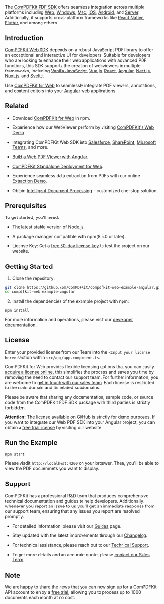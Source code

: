 
The <u>[ComPDFKit PDF SDK](https://www.compdf.com/)</u> offers seamless integration across multiple platforms including <u>[Web](https://www.compdf.com/pdf-sdk)</u>, <u>[Windows](https://www.compdf.com/windows)</u>, <u>[Mac](https://www.compdf.com/contact-sales)</u>, <u>[iOS](https://www.compdf.com/ios)</u>, <u>[Android](https://www.compdf.com/android)</u>, and <u>[Server](https://www.compdf.com/server)</u>. Additionally, it supports cross-platform frameworks like <u>[React Native](https://www.compdf.com/react-native)</u>, <u>[Flutter](https://www.compdf.com/flutter)</u>, and among others.

## Introduction

<u>[ComPDFKit Web SDK](https://www.compdf.com/web)</u> depends on a robust JavaScript PDF library to offer an exceptional and interactive UI for developers. Suitable for developers who are looking to enhance their web applications with advanced PDF functions, this SDK supports the creation of webviewers in multiple frameworks, including <u>[Vanilla JavaScript](https://www.compdf.com/guides/pdf-sdk/web/make-a-program#integrate-into-a-vanilla-javascript-project)</u>, <u>[Vue.js](https://www.compdf.com/guides/pdf-sdk/web/frameworks/vue)</u>, <u>[React](https://www.compdf.com/guides/pdf-sdk/web/fram)</u>, <u>[Angular](https://www.compdf.com/guides/pdf-sdk/web/frameworks/angular)</u>, <u>[Next.js](https://www.compdf.com/guides/pdf-sdk/web/frameworks/nextjs)</u>, <u>[Nuxt.js](https://www.compdf.com/guides/pdf-sdk/web/frameworks/nuxtjs)</u>, and <u>[Svelte](https://www.compdf.com/guides/pdf-sdk/web/frameworks/svelte)</u>.

Use <u>[ComPDFKit for Web](https://www.compdf.com/guides/pdf-sdk/web/overview)</u> to seamlessly integrate PDF viewers, annotations, and content editors into your <u>[Angular](https://www.compdf.com/guides/pdf-sdk/web/frameworks/angular)</u> web applications


## Related

- Download <u>[ComPDFKit for Web](https://www.npmjs.com/package/@compdfkit_pdf_sdk/webviewer)</u> in npm.

- Experience how our WebViewer perform by visiting <u>[ComPDFKit's Web Demo](https://www.compdf.com/webviewer/demo)</u>

- Integrating ComPDFKit Web SDK into <u>[Salesforce](https://www.compdf.com/pdf-sdk/salesforce)</u>, <u>[SharePoint](https://www.compdf.com/pdf-sdk/sharepoint)</u>, <u>[Microsoft Teams](https://www.compdf.com/contact-sales)</u>, and more.

- <u>[Build a Web PDF Viewer with Angular](https://www.compdf.com/blog/integrate-compdfkit-web-sdk-in-angular-app)</u>.

- <u>[ComPDFKit Standalone Deployment for Web](https://www.compdf.com/blog/compdfkit-standalone-deployment-for-web)</u>.

- Experience seamless data extraction from PDFs with our online <u>[Extraction Demo](https://www.compdf.com/data-extraction/demo)</u>.

- Obtain [Intelligent Document Processing](https://www.compdf.com/solutions/intelligent-document-processing) - customized one-stop solution.

## Prerequisites

To get started, you'll need:
- The latest stable version of Node.js.

- A package manager compatible with npm(8.5.0 or later).

- License Key: Get a <u>[free 30-day license key](https://www.compdf.com/pricing)</u> to test the project on our website.


## Getting Started

1. Clone the repository:

```bash
git clone https://github.com/ComPDFKit/compdfkit-web-example-angular.git
cd compdfkit-web-example-angular
```

2. Install the dependencies of the example project with npm:

```bash
npm install
```

For more information and operations, please visit our <u>[developer documentation](https://www.compdf.com/guides/pdf-sdk/web/angular)</u>.

## License

Enter your provided license from our Team into the `<Input your license here>` section within `src/app/app.component.ts`.

ComPDFKit for Web provides flexible licensing options that you can easily <u>[acquire a license online](https://www.compdf.com/pricing)</u>, this simplifies the process and saves you time by removing the need to contact our support team. For further information, you are welcome to <u>[get in touch with our sales team](https://www.compdf.com/contact-sales)</u>. Each license is restricted to the main domain and its related subdomains.

Please be aware that sharing any documentation, sample code, or source code from the ComPDFKit PDF SDK package with third parties is strictly forbidden.

**Attention:** The license available on GitHub is strictly for demo purposes. If you want to integrate our Web PDF SDK into your Angular project, you can obtain a <u>[free trial license](https://www.compdf.com/pricing)</u> by visiting our website.


## Run the Example

```bash
npm start
```

Please visdit `http://localhost:4200` on your broswer. Then, you'll be able to view the PDF docuemnets you want to display.


## Support
ComPDFKit has a professional R&D team that produces comprehensive technical documentation and guides to help developers. Additionally, whenever you report an issue to us you'll get an immediate response from our support team, ensuring that any issues you report are resolved promptly.

- For detailed information, please visit our <u>[Guides](https://www.compdf.com/guides/pdf-sdk/web/overview)</u> page.


- Stay updated with the latest improvements through our <u>[Changelog](https://www.compdf.com/pdf-sdk/changelog-windows)</u>.


- For technical assistance, please reach out to our <u>[Technical Support](https://www.compdf.com/support)</u>.


- To get more details and an accurate quote, please <u>[contact our Sales Team](https://www.compdf.com/contact-sales)</u>.


## Note

We are happy to share the news that you can now sign up for a ComPDFKit API account to enjoy a <u>[free trial](https://api.compdf.com/api/pricing)</u>, allowing you to process up to 1000 documents each month at no cost.
